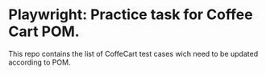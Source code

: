 # Playwright: Practice task for Coffee Cart POM.

This repo contains the list of CoffeCart test cases wich need to be updated according to POM. 
